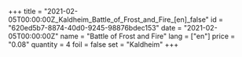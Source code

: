 +++
title = "2021-02-05T00:00:00Z_Kaldheim_Battle_of_Frost_and_Fire_[en]_false"
id = "620ed5b7-8874-40d0-9245-98876bdec153"
date = "2021-02-05T00:00:00Z"
name = "Battle of Frost and Fire"
lang = ["en"]
price = "0.08"
quantity = 4
foil = false
set = "Kaldheim"
+++
